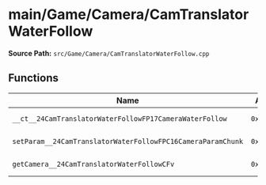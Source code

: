 # main/Game/Camera/CamTranslatorWaterFollow

**Source Path:** `src/Game/Camera/CamTranslatorWaterFollow.cpp`

## Functions

| Name | Address | Match % |
|------|---------|---------|
| `__ct__24CamTranslatorWaterFollowFP17CameraWaterFollow` | `0x80093E28` | :white_check_mark: (100.0%) |
| `setParam__24CamTranslatorWaterFollowFPC16CameraParamChunk` | `0x80093E3C` | :white_check_mark: (100.0%) |
| `getCamera__24CamTranslatorWaterFollowCFv` | `0x80093E60` | :white_check_mark: (100.0%) |